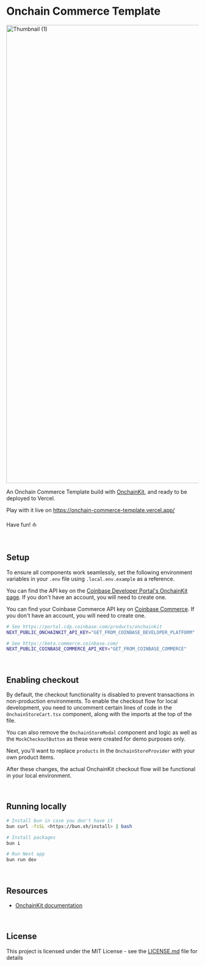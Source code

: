 # Onchain Commerce Template

<img width="1200" alt="Thumbnail (1)" src="https://github.com/user-attachments/assets/e1f513ea-d1ac-4baf-908e-35b0456d5565">

An Onchain Commerce Template build with [OnchainKit](https://onchainkit.xyz), and ready to be deployed to Vercel.

Play with it live on https://onchain-commerce-template.vercel.app/

Have fun! ⛵️

<br />

## Setup

To ensure all components work seamlessly, set the following environment variables in your `.env` file using `.local.env.example` as a reference.

You can find the API key on the [Coinbase Developer Portal's OnchainKit page](https://portal.cdp.coinbase.com/products/onchainkit). If you don't have an account, you will need to create one. 

You can find your Coinbase Commerce API key on [Coinbase Commerce](https://beta.commerce.coinbase.com/). If you don't have an account, you will need to create one. 

```sh
# See https://portal.cdp.coinbase.com/products/onchainkit
NEXT_PUBLIC_ONCHAINKIT_API_KEY="GET_FROM_COINBASE_DEVELOPER_PLATFORM"

# See https://beta.commerce.coinbase.com/
NEXT_PUBLIC_COINBASE_COMMERCE_API_KEY="GET_FROM_COINBASE_COMMERCE"
```
<br />

## Enabling checkout

By default, the checkout functionality is disabled to prevent transactions in non-production environments. To enable the checkout flow for local development, you need to uncomment certain lines of code in the `OnchainStoreCart.tsx` component, along with the imports at the top of the file.

You can also remove the `OnchainStoreModal` component and logic as well as the `MockCheckoutButton` as these were created for demo purposes only. 

Next, you'll want to replace `products` in the `OnchainStoreProvider` with your own product items. 

After these changes, the actual OnchainKit checkout flow will be functional in your local environment.

<br />

## Running locally



```sh
# Install bun in case you don't have it
bun curl -fsSL <https://bun.sh/install> | bash

# Install packages
bun i

# Run Next app
bun run dev
```
<br />

## Resources

- [OnchainKit documentation](https://onchainkit.xyz)

<br />

## License

This project is licensed under the MIT License - see the [LICENSE.md](LICENSE.md) file for details
